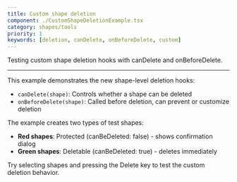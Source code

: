 ```yaml
---
title: Custom shape deletion
component: ./CustomShapeDeletionExample.tsx
category: shapes/tools
priority: 1
keywords: [deletion, canDelete, onBeforeDelete, custom]
---
```


Testing custom shape deletion hooks with canDelete and onBeforeDelete.

---

This example demonstrates the new shape-level deletion hooks:
- `canDelete(shape)`: Controls whether a shape can be deleted
- `onBeforeDelete(shape)`: Called before deletion, can prevent or customize deletion

The example creates two types of test shapes:
- **Red shapes**: Protected (canBeDeleted: false) - shows confirmation dialog
- **Green shapes**: Deletable (canBeDeleted: true) - deletes immediately

Try selecting shapes and pressing the Delete key to test the custom deletion behavior.
